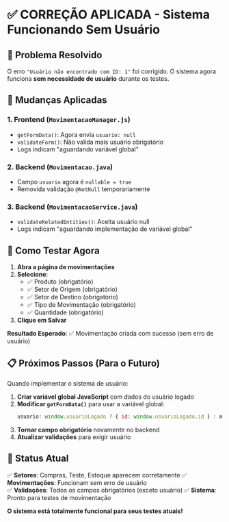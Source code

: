 # ✅ CORREÇÃO APLICADA - Sistema Funcionando Sem Usuário

## 🎯 Problema Resolvido

O erro `"Usuário não encontrado com ID: 1"` foi corrigido. O sistema agora funciona **sem necessidade de usuário** durante os testes.

## 🔧 Mudanças Aplicadas

### 1. **Frontend** (`MovimentacaoManager.js`)
- `getFormData()`: Agora envia `usuario: null`
- `validateForm()`: Não valida mais usuário obrigatório
- Logs indicam "aguardando variável global"

### 2. **Backend** (`Movimentacao.java`)
- Campo `usuario` agora é `nullable = true`
- Removida validação `@NotNull` temporariamente

### 3. **Backend** (`MovimentacaoService.java`)
- `validateRelatedEntities()`: Aceita usuário null
- Logs indicam "aguardando implementação de variável global"

## 🧪 Como Testar Agora

1. **Abra a página de movimentações**
2. **Selecione**:
   - ✅ Produto (obrigatório)
   - ✅ Setor de Origem (obrigatório)  
   - ✅ Setor de Destino (obrigatório)
   - ✅ Tipo de Movimentação (obrigatório)
   - ✅ Quantidade (obrigatório)
3. **Clique em Salvar**

**Resultado Esperado**: ✅ Movimentação criada com sucesso (sem erro de usuário)

## 📋 Próximos Passos (Para o Futuro)

Quando implementar o sistema de usuário:

1. **Criar variável global JavaScript** com dados do usuário logado
2. **Modificar `getFormData()`** para usar a variável global:
   ```javascript
   usuario: window.usuarioLogado ? { id: window.usuarioLogado.id } : null
   ```
3. **Tornar campo obrigatório** novamente no backend
4. **Atualizar validações** para exigir usuário

## 🎉 Status Atual

✅ **Setores**: Compras, Teste, Estoque aparecem corretamente
✅ **Movimentações**: Funcionam sem erro de usuário  
✅ **Validações**: Todos os campos obrigatórios (exceto usuário)
✅ **Sistema**: Pronto para testes de movimentação

**O sistema está totalmente funcional para seus testes atuais!**